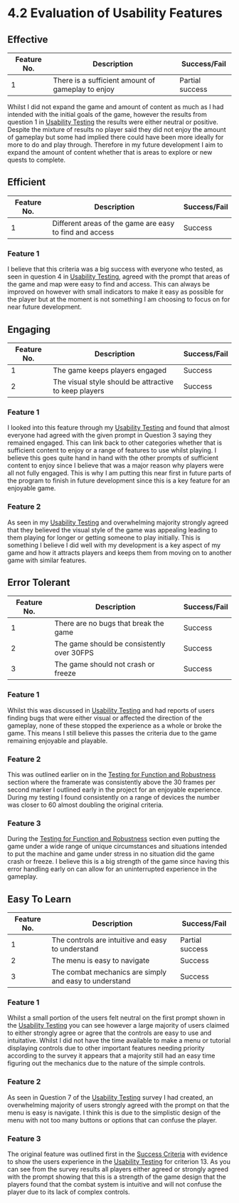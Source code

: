# 4.2 Evaluation of Usability Features

## Effective

| Feature No. | Description                                       | Success/Fail    |
| ----------- | ------------------------------------------------- | --------------- |
| 1           | There is a sufficient amount of gameplay to enjoy | Partial success |

Whilst I did not expand the game and amount of content as much as I had intended with the initial goals of the game, however the results from question 1 in [Usability Testing](../3-testing/3.2-usability-testing.md) the results were either neutral or positive. Despite the mixture of results no player said they did not enjoy the amount of gameplay but some had implied there could have been more ideally for more to do and play through. Therefore in my future development I aim to expand the amount of content whether that is areas to explore or new quests to complete.

## Efficient

| Feature No. | Description                                             | Success/Fail |
| ----------- | ------------------------------------------------------- | ------------ |
| 1           | Different areas of the game are easy to find and access | Success      |

### Feature 1

I believe that this criteria was a big success with everyone who tested, as seen in question 4 in [Usability Testing](../3-testing/3.2-usability-testing.md), agreed with the prompt that areas of the game and map were easy to find and access. This can always be improved on however with small indicators to make it easy as possible for the player but at the moment is not something I am choosing to focus on for near future development.

## Engaging

| Feature No. | Description                                           | Success/Fail |
| ----------- | ----------------------------------------------------- | ------------ |
| 1           | The game keeps players engaged                        | Success      |
| 2           | The visual style should be attractive to keep players | Success      |

### Feature 1

I looked into this feature through my [Usability Testing](../3-testing/3.2-usability-testing.md) and found that almost everyone had agreed with the given prompt in Question 3 saying they remained engaged. This can link back to other categories whether that is sufficient content to enjoy or a range of features to use whilst playing. I believe this goes quite hand in hand with the other prompts of sufficient content to enjoy since I believe that was a major reason why players were all not fully engaged. This is why I am putting this near first in future parts of the program to finish in future development since this is a key feature for an enjoyable game.

### Feature 2

As seen in my [Usability Testing](../3-testing/3.2-usability-testing.md) and overwhelming majority strongly agreed that they believed the visual style of the game was appealing leading to them playing for longer or getting someone to play initially. This is something I believe I did well with my development is a key aspect of my game and how it attracts players and keeps them from moving on to another game with similar features.

## Error Tolerant

| Feature No. | Description                                | Success/Fail |
| ----------- | ------------------------------------------ | ------------ |
| 1           | There are no bugs that break the game      | Success      |
| 2           | The game should be consistently over 30FPS | Success      |
| 3           | The game should not crash or freeze        | Success      |

### Feature 1

Whilst this was discussed in [Usability Testing](../3-testing/3.2-usability-testing.md) and had reports of users finding bugs that were either visual or affected the direction of the gameplay, none of these stopped the experience as a whole or broke the game. This means I still believe this passes the criteria due to the game remaining enjoyable and playable.

### Feature 2

This was outlined earlier on in the [Testing for Function and Robustness](../3-testing/3.1-robustness.md) section where the framerate was consistently above the 30 frames per second marker I outlined early in the project for an enjoyable experience. During my testing I found consistently on a range of devices the number was closer to 60 almost doubling the original criteria.

### Feature 3

During the [Testing for Function and Robustness](../3-testing/3.1-robustness.md) section even putting the game under a wide range of unique circumstances and situations intended to put the machine and game under stress in no situation did the game crash or freeze. I believe this is a big strength of the game since having this error handling early on can allow for an uninterrupted experience in the gameplay.

## Easy To Learn

| Feature No. | Description                                            | Success/Fail    |
| ----------- | ------------------------------------------------------ | --------------- |
| 1           | The controls are intuitive and easy to understand      | Partial success |
| 2           | The menu is easy to navigate                           | Success         |
| 3           | The combat mechanics are simply and easy to understand | Success         |

### Feature 1

Whilst a small portion of the users felt neutral on the first prompt shown in the [Usability Testing](../3-testing/3.2-usability-testing.md) you can see however a large majority of users claimed to either strongly agree or agree that the controls are easy to use and intuitative. Whilst I did not have the time available to make a menu or tutorial displaying controls due to other important features needing priority according to the survey it appears that a majority still had an easy time figuring out the mechanics due to the nature of the simple controls.

### Feature 2

As seen in Question 7 of the [Usability Testing](../3-testing/3.2-usability-testing.md) survey I had created, an overwhelming majority of users strongly agreed with the prompt on that the menu is easy is navigate. I think this is due to the simplistic design of the menu with not too many buttons or options that can confuse the player.

### Feature 3

The original feature was outlined first in the [Success Criteria](../1-analysis/1.5-success-criteria.md) with evidence to show the users experience in the [Usability Testing](../3-testing/3.2-usability-testing.md) for criterion 13. As you can see from the survey results all players either agreed or strongly agreed with the prompt showing that this is a strength of the game design that the players found that the combat system is intuitive and will not confuse the player due to its lack of complex controls.&#x20;
